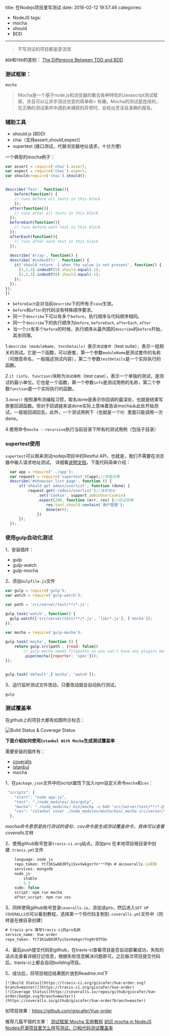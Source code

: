 title: 在Nodejs项目里写测试
date: 2016-02-12 19:57:46
categories:
- NodeJS
tags:
- mocha
- should
- BDD
---

> 不写测试的项目都是耍流氓

`BDD`和`TDD`的差别： [The Difference Between TDD and BDD][1]

<!-- more -->
### 测试框架：
`mocha`

> Mocha是一个基于node.js和浏览器的集合各种特性的Javascript测试框架，并且可以让异步测试也变的简单和> 有趣。Mocha的测试是连续的，在正确的测试条件中遇到未捕获的异常时，会给出灵活且准确的报告。

### 辅助工具
 - should.js (BDD)
 - chai（支持assert,should,expect）
 - supertest (接口测试，代替浏览器地址请求，十分方便)


一个典型的mocha例子：

```javascript
var assert = require('chai').assert;
var expect = require('chai').expect;
var should=require('chai').should();


describe('Test', function(){
    before(function() {
    // runs before all tests in this block
    });
  after(function(){
    // runs after all tests in this block
  });
  beforeEach(function(){
    // runs before each test in this block
  });
  afterEach(function(){
    // runs after each test in this block
  });
    
  describe('Array', function() {
  describe('#indexOf()', function() {
    it('should return -1 when the value is not present', function() {
      [1,2,3].indexOf(5).should.equal(-1);
      [1,2,3].indexOf(0).should.equal(-1);
    });
  });
});
})

```

 - `beforeEach`会对当前`describe`下的所有子`case`生效。
 - `before`和`after`的代码没有特殊顺序要求。
 - 同一个`describe`下可以有多个`before`，执行顺序与代码顺序相同。
 - 同一个`describe`下的执行顺序为`before`, `beforeEach`, `afterEach`, `after`
 - 当一个`it`有多个`before`的时候，执行顺序从最外围的`describe`的`before`开始，其余同理。

1.`describe (moduleName, testDetails) `表示`测试套件`（test suite），表示一组相关的测试。它是一个函数，可以嵌套，第一个参数`moduleName`是测试套件的名称（可随意命名，一般描述测试内容），第二个参数`testDetails`是一个实际执行的函数。

2.`it (info, function)`块称为`测试用例`（test case），表示一个单独的测试，是测试的最小单位。它也是一个函数，第一个参数`info`是测试用例的名称，第二个参数`function`是一个实际执行的函数。

3.`done()` 按照瀑布流编程习惯，取名done是表示你回调的最深处，也就是结束写嵌套回调函数。但对于回调链来说done实际上意味着告诉mocha从此处开始测试，一层层回调回去。此外，一个测试用例下（也就是一个it）里面只能调用一次done。

4.使用命令`mocha --recursive`执行当前目录下所有的测试用例（包括子目录）

### supertest使用
  
  `supertest`可以用来测试nodejs项目中的Restful API，也就是，我们不需要在浏览器中输入请求地址测试。
  详细看[说明文档](https://github.com/visionmedia/supertest)，下面代码简单介绍：
  ```javascript
    var app = require('../app');
    var request = require('supertest')(app);//获取对象
    describe('#showuser_list page', function () {
        it('should get admin/userlist', function (done) {
            request.get('/admin/userlist')//请求地址
                .set('Cookie', support.adminUserCookie)
                .expect(200, function (err, res) {//验证结果
                    res.text.should.contain('用户管理');
                    done(err);
                })
        });
    });

  ```

### 使用gulp自动化测试

1、安装插件：

 - gulp
 - gulp-watch
 - gulp-mocha
 
2、添加`Gulpfile.js`文件

```javascript
var gulp = require('gulp');
var watch = require('gulp-watch');

var path = 'src/server/test/**/*.js';

gulp.task('watch', function() {
  gulp.watch(['src/server/test/**/*.js', 'lib/*.js'], ['mocha']);
});

var mocha = require('gulp-mocha');
 
gulp.task('mocha', function () {
    return gulp.src(path , {read: false})
        // gulp-mocha needs filepaths so you can't have any plugins before it 
        .pipe(mocha({reporter: 'spec'}));
});


gulp.task('default',['mocha', 'watch']);
```
3、运行监听测试文件改动，只要改动就会自动执行测试。

    gulp

### 测试覆盖率
在github上的项目大都有如图所示标志：

![Build Status & Coverage Status](http://giscafer.github.io/static/img/coverage-build.png)

**下面介绍如何使用`Istanbul With Mocha`生成测试覆盖率**

需要安装的插件有：

 - [coveralls](https://github.com/nickmerwin/node-coveralls)
 - [istanbul](https://github.com/gotwarlost/istanbul)
 - mocha
 
1、在`package.json`文件中的script属性下加入npm自定义命令`mocha`和`cov`：

```javascript
 "scripts": {
    "start": "node app.js",
    "test": "./node_modules/.bin/gulp",
    "mocha": "./node_modules/.bin/mocha -u bdd 'src/server/test/**/*.@(js|jsx)'",
    "cov": "istanbul cover ./node_modules/mocha/bin/_mocha src/server/test/**/*.js --report lcovonly -- -R spec && cat ./coverage/lcov.info | ./node_modules/coveralls/bin/coveralls.js && rm -rf ./coverage"
  },
```
*mocha命令意思是执行测试的语句，cov命令是生成测试覆盖命令，具体可以查看coveralls文档*

2、使用github账号登录`travis-ci.org`站点，添加pro
在本地项目根目录中创建`.travis.yml`文件
```javascript
    language: node_js
    repo_token: Yt71K1wQ83RTyiSxvVwkgnrYn***FQn # 从coveralls.io获取
    services: mongodb
    node_js:
      - stable
      - 5.3
    sudo: false
    script: npm run mocha
    after_script: npm run cov
```

3、同样使用github账号登录`coveralls.io`，添加该pro，然后进入`SET UP COVERALLS页`可以看到教程，选择第一个将代码复制到`.coveralls.yml`文件中（同样是在根目录创建）
```javascript
# travis-pro 填写travis-ci的pro名称
service_name: Vue-order
repo_token: Yt71K1wQ83RTyiSxvVwkgnrYng9rQTFQn

```

4、最后push提交代码到github，在travis-ci查看项目是否自动部署成功，失败的话点击查看详细日记信息，根据失败信息解决问题即可。之后每次项目提交代码后，travis-ci上都会自动building项目。

5、成功后，将项目相应结果图片放到Readme.md下

    [![Build Status](https://travis-ci.org/giscafer/Vue-order.svg?branch=master)](https://travis-ci.org/giscafer/Vue-order)
    [![Coverage Status](https://coveralls.io/repos/github/giscafer/Vue-order/badge.svg?branch=master)](https://coveralls.io/github/giscafer/Vue-order?branch=master)


如项目效果：https://github.com/giscafer/Vue-order


推荐几篇不错的文章：
[测试框架 Mocha 实例教程](http://www.ruanyifeng.com/blog/2015/12/a-mocha-tutorial-of-examples.html)
[初识 mocha in NodeJS](https://cnodejs.org/topic/516526766d38277306c7d277#56beaebf26d02fc6626bb560)
[Nodejs开源项目里怎么样写测试、CI和代码测试覆盖率](https://cnodejs.org/topic/558df089ebf9c92d17e73358)

  [1]: http://joshldavis.com/2013/05/27/difference-between-tdd-and-bdd/